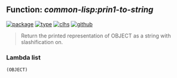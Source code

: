 ## Function: ***common-lisp:prin1-to-string***
[![package](https://img.shields.io/badge/Package-COMMON--LISP-5f9ea0.svg?style=social&colorA=999999)](../) [![type](https://img.shields.io/badge/Type-Function-5f9ea0.svg?style=social&colorA=999999)](../#function) [![clhs](https://img.shields.io/badge/CLHS-PRIN1--TO--STRING-5f9ea0.svg?style=social&colorA=999999)](http://www.lispworks.com/documentation/HyperSpec/Body/f_wr_to_.htm) [![github](https://img.shields.io/badge/GitHub-View_the_source-5f9ea0.svg?style=social&colorA=999999&logo=github)](https://github.com/sbcl/sbcl/blob/master/src/code/print.lisp/) 

> Return the printed representation of OBJECT as a string with
> slashification on.

### Lambda list
```
(OBJECT)
```
